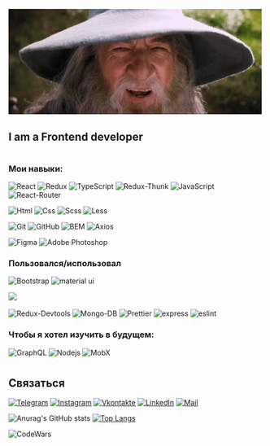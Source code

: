 [![Header](https://github.com/BRAUZER06/BRAUZER06/blob/main/assets/gandalf-sax-guy.gif)](https://t.me/ING_6)

<!-- ## I am a Frontend developer, I am 19 years old, I live in Ingushetia -->
## I am a Frontend developer
#


### Мои навыки:


![React](https://img.shields.io/badge/-React-00BFFF?style=for-the-badge&logo=react&logoColor=000)
![Redux](https://img.shields.io/badge/-Redux-5A009D?style=for-the-badge&logo=redux&logoColor=000)
![TypeScript](https://img.shields.io/badge/-TypeScript-2f74c0?style=for-the-badge&logo=TypeScript&logoColor=000)
<img alt="Redux-Thunk" src="https://img.shields.io/badge/-Redux_Thunk-white?style=for-the-badge&logo=Redux&logoColor=430098" />
![JavaScript](https://img.shields.io/badge/-JavaScript-FFFF00?style=for-the-badge&logo=javascript&logoColor=000)
<img alt="React-Router" src="https://img.shields.io/badge/-React_Router-black?style=for-the-badge&logo=react-router&logoColor=orange" />

![Html](https://img.shields.io/badge/-Html-ff5500?style=for-the-badge&logo=html5&logoColor=000)
![Css](https://img.shields.io/badge/-Css-0022ff?style=for-the-badge&logo=css3&logoColor=fff)
![Scss](https://img.shields.io/badge/-Scss-fc00a8?style=for-the-badge&logo=sass&logoColor=000)
![Less](https://img.shields.io/badge/-Less-375194?style=for-the-badge&logo=Less&logoColor=fff)

![Git](https://img.shields.io/badge/-Git-f75e5e?style=for-the-badge&logo=git&logoColor=000)
![GitHub](https://img.shields.io/badge/-GitHub-101012?style=for-the-badge&logo=GitHub&logoColor=fff)
![BEM](https://img.shields.io/badge/-BEM-008275?style=for-the-badge&logo=bem&logoColor=000)
<img alt="Axios" src="https://img.shields.io/badge/-Axios-black?style=for-the-badge&logo=&logoColor=white" />

![Figma](https://img.shields.io/badge/-Figma-0d8200?style=for-the-badge&logo=Figma&logoColor=fff)
![Adobe Photoshop](https://img.shields.io/badge/-Adobe_Photoshop-011161?style=for-the-badge&logo=AdobePhotoshop&logoColor=fff)

### Пользовался/использовал

![Bootstrap](https://img.shields.io/badge/-Bootstrap-3f00ab?style=for-the-badge&logo=Bootstrap&logoColor=fff)
![material ui](https://img.shields.io/badge/-material_ui-4260f5?style=for-the-badge&logo=materialui&logoColor=fff)
<!-- ![Webpack](https://img.shields.io/badge/-Webpack-blue?style=for-the-badge) -->
![](https://img.shields.io/badge/styled_components%20-DB7093.svg?&style=for-the-badge&logo=styled-components&logoColor=white)

<img alt="Redux-Devtools" src="https://img.shields.io/badge/redux devtools-430098?style=for-the-badge&logo=redux">

<img alt="Mongo-DB" src="https://img.shields.io/badge/-Mongo_DB-red?style=for-the-badge&logo=MongoDB&logoColor=black" />

<img alt="Prettier" src="https://img.shields.io/badge/-Prettier-grey?style=for-the-badge&logo=Prettier&logoColor=orange" />

<!--  <img alt="Heroku" src="https://img.shields.io/badge/-Heroku-764ABC?style=for-the-badge&logo=heroku&logoColor=white" /> -->
<img alt="express" src="https://img.shields.io/badge/express-green?style=for-the-badge&logo=express">
 <img alt="eslint" src="https://img.shields.io/badge/eslint-blue?style=for-the-badge&logo=eslint">
 
 ### Чтобы я хотел изучить  в будущем:
![GraphQL](https://img.shields.io/badge/-GraphQL-black?style=for-the-badge)
 <img alt="Nodejs" src="https://img.shields.io/badge/-Nodejs-43853d?style=for-the-badge&logo=Node.js&logoColor=white" />
![MobX](https://img.shields.io/badge/-MobX-turquoise?style=for-the-badge)
<!-- ![Vue.js](https://img.shields.io/badge/-Vue.js-green?style=for-the-badge) -->
<!-- <img alt="bcrypt" src="https://img.shields.io/badge/bcrypt-green?style=for-the-badge&logo"> -->
<!-- <img alt="Mongoose" src="https://img.shields.io/badge/mongoose-green?style=for-the-badge&logo=mongoose"> -->




#
## Связаться

[![Telegram](https://img.shields.io/badge/-Telegram-090909?style=for-the-badge&logo=telegram&logoColor=27A0D9)](https://t.me/ING_6)
[![Instagram](https://img.shields.io/badge/-Instagram-090909?style=for-the-badge&logo=instagram&logoColor=B4068E)](www.instagram.com/gelathoev)
[![Vkontakte](https://img.shields.io/badge/-Vkontakte-090909?style=for-the-badge&logo=Vk&logoColor=4F7DB3)](https://vk.com/brauzer06)
[![LinkedIn](https://img.shields.io/badge/-LinkedIn-090909?style=for-the-badge&logo=linkedin&logoColor=007BB6)]()
[![Mail](https://img.shields.io/badge/-Mail-090909?style=for-the-badge&logo=Mail&logoColor=4F7DB3)](https://e.mail.ru/cgi-bin/sentmsg?To=meda.oziev@mail.ru&from=otvet)



<!-- [![Facebook](https://img.shields.io/badge/-Facebook-090909?style=for-the-badge&logo=Facebook&logoColor=1195F5)](https://www.facebook.com/alexeyshpavda)
[![Twitter](https://img.shields.io/badge/-Twitter-090909?style=for-the-badge&logo=Twitter&logoColor=1C9DEB)](https://twitter.com/alexeyshpavda) -->



![Anurag's GitHub stats](https://github-readme-stats.vercel.app/api?username=brauzer06&show_icons=true&theme=highcontrast) [![Top Langs](https://github-readme-stats.vercel.app/api/top-langs/?username=brauzer06&langs_count=8&layout=compact)](https://github.com/anuraghazra/github-readme-stats)





[<img align='left' alt='CodeWars' width='300px' src='https://www.codewars.com/users/AHMATOLOG/badges/large'/>](https://www.codewars.com/users/AHMATOLOG/completed_solutions)


